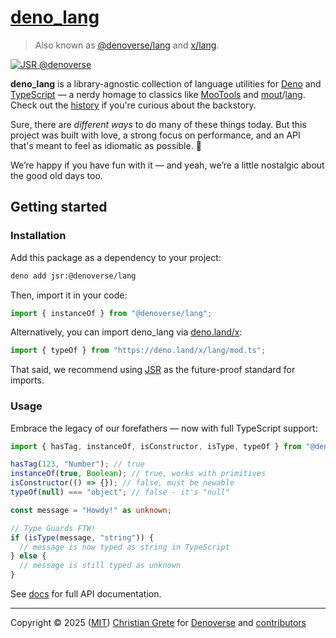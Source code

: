 # [deno_lang](repository-github-url)

> Also known as [@denoverse/lang](https://jsr.io/@denoverse/lang) and [x/lang](https://deno.land/x/lang).

[![JSR @denoverse](https://jsr.io/badges/@denoverse)](https://jsr.io/@denoverse)

**deno_lang** is a library-agnostic collection of language utilities for [Deno](https://deno.com) and [TypeScript](https://typescriptlang.org) — a nerdy homage to classics like [MooTools](https://mootools.net) and [mout](https://github.com/mout/mout)/[lang](https://github.com/mout/mout/tree/v1.2.4/src/lang). Check out the [history](repository-history-url) if you're curious about the backstory.

Sure, there are _different ways_ to do many of these things today. But this project was built with love, a strong focus on performance, and an API that's meant to feel as idiomatic as possible. 🚀

We’re happy if you have fun with it — and yeah, we’re a little nostalgic about the good old days too.

## Getting started

### Installation

Add this package as a dependency to your project:

```sh
deno add jsr:@denoverse/lang
```

Then, import it in your code:

```ts
import { instanceOf } from "@denoverse/lang";
```

Alternatively, you can import deno_lang via [deno.land/x](https://deno.land/x):

```ts
import { typeOf } from "https://deno.land/x/lang/mod.ts";
```

That said, we recommend using [JSR](https://jsr.io) as the future-proof standard for imports.

### Usage

Embrace the legacy of our forefathers — now with full TypeScript support:

```ts
import { hasTag, instanceOf, isConstructor, isType, typeOf } from "@denoverse/lang";

hasTag(123, "Number"); // true
instanceOf(true, Boolean); // true, works with primitives
isConstructor(() => {}); // false, must be newable
typeOf(null) === "object"; // false - it's "null"

const message = "Howdy!" as unknown;

// Type Guards FTW!
if (isType(message, "string")) {
  // message is now typed as string in TypeScript
} else {
  // message is still typed as unknown
}
```

See [docs](repository-docs-url) for full API documentation.

---

Copyright © 2025 ([MIT][repository-license-url]) [Christian Grete][repository-owner-url] for [Denoverse](repository-organization-url) and [contributors](repository-contributors-url)

[repository-contributors-url]: https://github.com/denoverse/lang/graphs/contributors
[repository-docs-url]: docs
[repository-github-url]: https://github.com/denoverse/lang
[repository-history-url]: HISTORY.md
[repository-license-url]: LICENSE
[repository-organization-url]: https://github.com/denoverse
[repository-owner-url]: https://christiangrete.com